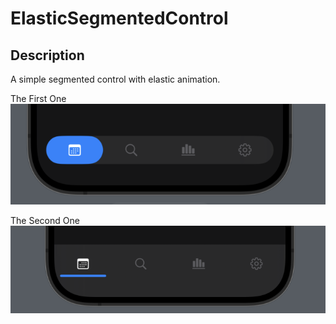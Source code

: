 # ElasticSegmentedControl

## Description
A simple segmented control with elastic animation.

The First One
![1](1.png)

The Second One
![2](2.png)